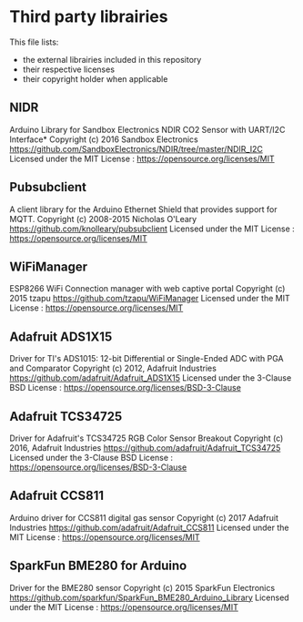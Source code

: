 # Third party librairies

This file lists:
- the external librairies included in this repository
- their respective licenses
- their copyright holder when applicable

## NIDR

Arduino Library for Sandbox Electronics NDIR CO2 Sensor with UART/I2C Interface*
Copyright (c) 2016 Sandbox Electronics
https://github.com/SandboxElectronics/NDIR/tree/master/NDIR_I2C
Licensed under the MIT License : https://opensource.org/licenses/MIT

## Pubsubclient

A client library for the Arduino Ethernet Shield that provides support for MQTT.
Copyright (c) 2008-2015 Nicholas O'Leary
https://github.com/knolleary/pubsubclient
Licensed under the MIT License : https://opensource.org/licenses/MIT

## WiFiManager

ESP8266 WiFi Connection manager with web captive portal
Copyright (c) 2015 tzapu
https://github.com/tzapu/WiFiManager
Licensed under the MIT License : https://opensource.org/licenses/MIT

## Adafruit ADS1X15

Driver for TI's ADS1015: 12-bit Differential or Single-Ended ADC with PGA and Comparator
Copyright (c) 2012, Adafruit Industries
https://github.com/adafruit/Adafruit_ADS1X15
Licensed under the 3-Clause BSD License : https://opensource.org/licenses/BSD-3-Clause

## Adafruit TCS34725

Driver for Adafruit's TCS34725 RGB Color Sensor Breakout 
Copyright (c) 2016, Adafruit Industries
https://github.com/adafruit/Adafruit_TCS34725
Licensed under the 3-Clause BSD License : https://opensource.org/licenses/BSD-3-Clause

## Adafruit CCS811

Arduino driver for CCS811 digital gas sensor
Copyright (c) 2017 Adafruit Industries
https://github.com/adafruit/Adafruit_CCS811
Licensed under the MIT License : https://opensource.org/licenses/MIT

## SparkFun BME280 for Arduino

Driver for the BME280 sensor
Copyright (c) 2015 SparkFun Electronics
https://github.com/sparkfun/SparkFun_BME280_Arduino_Library
Licensed under the MIT License : https://opensource.org/licenses/MIT